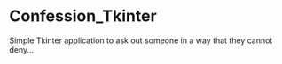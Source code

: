 # Confession_Tkinter
Simple Tkinter application to ask out someone in a way that they cannot deny...
